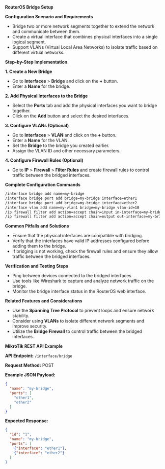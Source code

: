 **RouterOS Bridge Setup**

**Configuration Scenario and Requirements**

* Bridge two or more network segments together to extend the network and communicate between them.
* Create a virtual interface that combines physical interfaces into a single logical segment.
* Support VLANs (Virtual Local Area Networks) to isolate traffic based on different virtual networks.

**Step-by-Step Implementation**

**1. Create a New Bridge**

* Go to **Interfaces** > **Bridge** and click on the **+** button.
* Enter a **Name** for the bridge.

**2. Add Physical Interfaces to the Bridge**

* Select the **Ports** tab and add the physical interfaces you want to bridge together.
* Click on the **Add** button and select the desired interfaces.

**3. Configure VLANs (Optional)**

* Go to **Interfaces** > **VLAN** and click on the **+** button.
* Enter a **Name** for the VLAN.
* Set the **Bridge** to the bridge you created earlier.
* Assign the VLAN ID and other necessary parameters.

**4. Configure Firewall Rules (Optional)**

* Go to **IP** > **Firewall** > **Filter Rules** and create firewall rules to control traffic between the bridged interfaces.

**Complete Configuration Commands**

```bash
/interface bridge add name=my-bridge
/interface bridge port add bridge=my-bridge interface=ether1
/interface bridge port add bridge=my-bridge interface=ether2
/interface vlan add name=my-vlan1 bridge=my-bridge vlan-id=10
/ip firewall filter add action=accept chain=input in-interface=my-bridge
/ip firewall filter add action=accept chain=output out-interface=my-bridge
```

**Common Pitfalls and Solutions**

* Ensure that the physical interfaces are compatible with bridging.
* Verify that the interfaces have valid IP addresses configured before adding them to the bridge.
* If bridging is not working, check the firewall rules and ensure they allow traffic between the bridged interfaces.

**Verification and Testing Steps**

* Ping between devices connected to the bridged interfaces.
* Use tools like Wireshark to capture and analyze network traffic on the bridge.
* Monitor the bridge interface status in the RouterOS web interface.

**Related Features and Considerations**

* Use the **Spanning Tree Protocol** to prevent loops and ensure network stability.
* Consider using **VLANs** to isolate different network segments and improve security.
* Utilize the **Bridge Firewall** to control traffic between the bridged interfaces.

**MikroTik REST API Example**

**API Endpoint:** `/interface/bridge`

**Request Method:** POST

**Example JSON Payload:**

```json
{
  "name": "my-bridge",
  "ports": [
    "ether1",
    "ether2"
  ]
}
```

**Expected Response:**

```json
{
  "id": "1",
  "name": "my-bridge",
  "ports": [
    {"interface": "ether1"},
    {"interface": "ether2"}
  ]
}
```